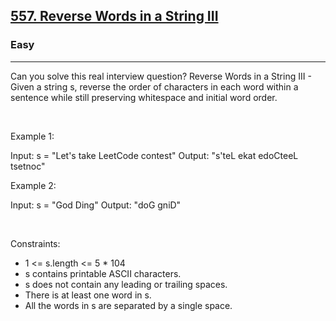 <h2><a href="https://leetcode.com/problems/reverse-words-in-a-string-iii/">557. Reverse Words in a String III</a></h2><h3>Easy</h3><hr>Can you solve this real interview question? Reverse Words in a String III - Given a string s, reverse the order of characters in each word within a sentence while still preserving whitespace and initial word order.

 

Example 1:

Input: s = "Let's take LeetCode contest"
Output: "s'teL ekat edoCteeL tsetnoc"


Example 2:

Input: s = "God Ding"
Output: "doG gniD"


 

Constraints:

 * 1 <= s.length <= 5 * 104
 * s contains printable ASCII characters.
 * s does not contain any leading or trailing spaces.
 * There is at least one word in s.
 * All the words in s are separated by a single space.